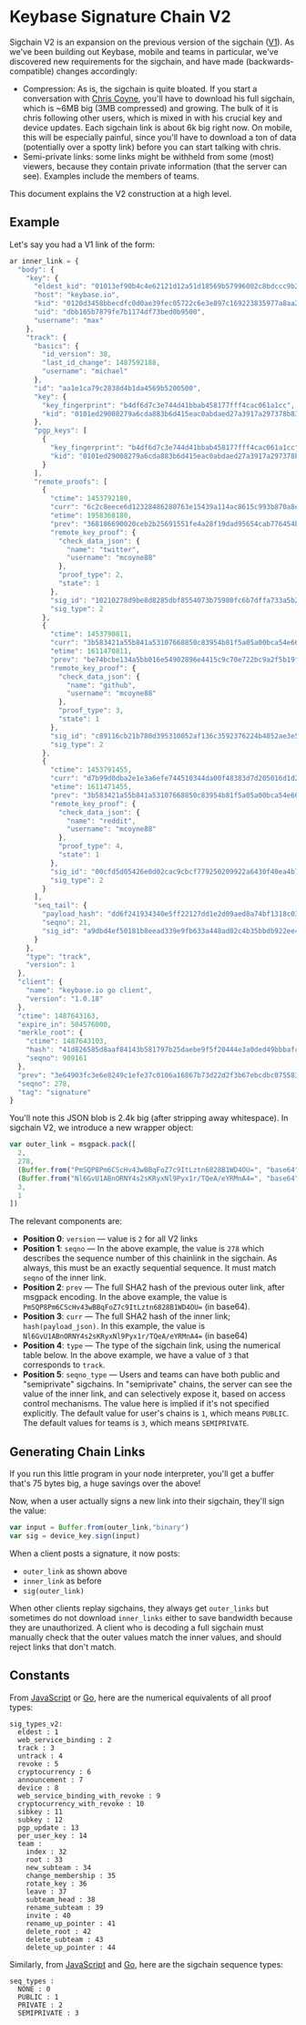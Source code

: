 
# Keybase Signature Chain V2

Sigchain V2 is an expansion on the previous version of the sigchain ([V1](../sigchain)).
As we've been building out Keybase, mobile and teams in particular, we've discovered new requirements for the sigchain,
and have made (backwards-compatible) changes accordingly:

  * Compression: As is, the sigchain is quite bloated. If you start a conversation with [Chris Coyne](https://keybase.io/chris), you'll have to download his full sigchain, which is ~6MB big (3MB compressed) and growing.  The bulk of it is chris following other users, which is mixed in with his crucial key and device updates.  Each sigchain link is about 6k big right now.  On mobile, this will be especially painful, since you'll have to download a ton of data (potentially over a spotty link) before you can start talking with chris.
  * Semi-private links: some links might be withheld from some (most) viewers, because they contain private information (that the server can see). Examples include the members of teams.

This document explains the V2 construction at a high level.

## Example

Let's say you had a V1 link of the form:

```javascript
ar inner_link = {
  "body": {
    "key": {
      "eldest_kid": "01013ef90b4c4e62121d12a51d18569b57996002c8bdccc9b2740935c9e4a07d20b40a",
      "host": "keybase.io",
      "kid": "0120d3458bbecdfc0d0ae39fec05722c6e3e897c169223835977a8aa208dfcd902d30a",
      "uid": "dbb165b7879fe7b1174df73bed0b9500",
      "username": "max"
    },
    "track": {
      "basics": {
        "id_version": 38,
        "last_id_change": 1487592188,
        "username": "michael"
      },
      "id": "aa1e1ca79c2838d4b1da4569b5200500",
      "key": {
        "key_fingerprint": "b4df6d7c3e744d41bbab458177fff4cac061a1cc",
        "kid": "0101ed29008279a6cda883b6d415eac0abdaed27a3917a297378b8328dec83ebd0ef0a"
      },
      "pgp_keys": [
        {
          "key_fingerprint": "b4df6d7c3e744d41bbab458177fff4cac061a1cc",
          "kid": "0101ed29008279a6cda883b6d415eac0abdaed27a3917a297378b8328dec83ebd0ef0a"
        }
      ],
      "remote_proofs": [
        {
          "ctime": 1453792180,
          "curr": "6c2c8eece6d12328486280763e15439a114ac8615c993b870a8e061f3ac9a98d",
          "etime": 1958368180,
          "prev": "368186690020ceb2b25691551fe4a28f19dad95654cab776454bab4843f70216",
          "remote_key_proof": {
            "check_data_json": {
              "name": "twitter",
              "username": "mcoyne88"
            },
            "proof_type": 2,
            "state": 1
          },
          "sig_id": "10210278d9be8d8285dbf8554073b75980fc6b7dffa733a5b2f2e70a2cfd6e3d0f",
          "sig_type": 2
        },
        {
          "ctime": 1453790811,
          "curr": "3b583421a55b841a53107668850c83954b81f5a05a00bca54e66a20d0a64d983",
          "etime": 1611470811,
          "prev": "be74bcbe134a5bb016e54902896e4415c9c70e722bc9a2f5b19f9fee085e70b8",
          "remote_key_proof": {
            "check_data_json": {
              "name": "github",
              "username": "mcoyne88"
            },
            "proof_type": 3,
            "state": 1
          },
          "sig_id": "c89116cb21b780d395310052af136c3592376224b4852ae3e5938ee7e1442bd70f",
          "sig_type": 2
        },
        {
          "ctime": 1453791455,
          "curr": "d7b99d0dba2e1e3a6efe744510344da00f48383d7d205016d1d2538c16baba0b",
          "etime": 1611471455,
          "prev": "3b583421a55b841a53107668850c83954b81f5a05a00bca54e66a20d0a64d983",
          "remote_key_proof": {
            "check_data_json": {
              "name": "reddit",
              "username": "mcoyne88"
            },
            "proof_type": 4,
            "state": 1
          },
          "sig_id": "00cfd5d05426e0d02cac9cbcf779250209922a6430f40ea4b7c9f8569f95a9680f",
          "sig_type": 2
        }
      ],
      "seq_tail": {
        "payload_hash": "dd6f241934340e5ff22127dd1e2d09aed8a74bf1318c0370ccf13c3477a5b178",
        "seqno": 21,
        "sig_id": "a9dbd4ef50181b8eead339e9fb633a448ad02c4b35bbdb922ee45b52d3b7d8380f"
      }
    },
    "type": "track",
    "version": 1
  },
  "client": {
    "name": "keybase.io go client",
    "version": "1.0.18"
  },
  "ctime": 1487643163,
  "expire_in": 504576000,
  "merkle_root": {
    "ctime": 1487643103,
    "hash": "41d826585d8aaf84143b581797b25daebe9f5f20444e3a0ded49bbbafc50200227284b40ff009499955a9563b777343252305aa2a95c2cc0158f15da86cf3c5f",
    "seqno": 909161
  },
  "prev": "3e64903fc3e6e8249c1efe37c0106a16867b73d22d2f3b67ebcdbc075583e0e5",
  "seqno": 278,
  "tag": "signature"
}
```

You'll note this JSON blob is 2.4k big (after stripping away whitespace).  In sigchain V2, we introduce a new wrapper object:

```javascript
var outer_link = msgpack.pack([
  2,
  278,
  (Buffer.from("PmSQP8Pm6CScHv43wBBqFoZ7c9ItLztn6828B1WD4OU=", "base64")),
  (Buffer.from("Nl6GvU1ABnORNY4s2sKRyxNl9Pyx1r/TQeA/eYRMnA4=", "base64")),
  3,
  1
])
```

The relevant components are:


  * **Position 0**: `version` — value is `2` for all V2 links
  * **Position 1**: `seqno` — In the above example, the value is `278` which describes the sequence number of this chainlink in the sigchain. As always, this must be an exactly sequential sequence. It must match `seqno` of the inner link.
  * **Position 2**: `prev` — The full SHA2 hash of the previous outer link, after msgpack encoding. In the above example, the value is `PmSQP8Pm6CScHv43wBBqFoZ7c9ItLztn6828B1WD4OU=` (in base64).
  * **Position 3**: `curr` — The full SHA2 hash of the inner link; `hash(payload_json)`. In this example, the value is
`Nl6GvU1ABnORNY4s2sKRyxNl9Pyx1r/TQeA/eYRMnA4=` (in base64)
  * **Position 4**: `type` — The type of the sigchain link, using the numerical table below. In the above example, we have a value
  of `3` that corresponds to `track`.
  * **Position 5**: `seqno_type` — Users and teams can have both public and "semiprivate" sigchains. In "semiprivate" chains, the server can see the value of the inner link, and can selectively expose it, based on access control mechanisms. The value here
  is implied if it's not specified explicitly. The default value for user's chains is `1`, which means `PUBLIC`. The default
  values for teams is `3`, which means `SEMIPRIVATE`.

## Generating Chain Links

If you run this little program in your node interpreter, you'll get a buffer that's 75 bytes big, a huge savings over the above!

Now, when a user actually signs a new link into their sigchain, they'll sign the value:

```javascript
var input = Buffer.from(outer_link,"binary")
var sig = device_key.sign(input)
```

When a client posts a signature, it now posts:

  * `outer_link` as shown above
  * `inner_link` as before
  * `sig(outer_link)`

When other clients replay sigchains, they always get `outer_links` but
sometimes do not download `inner_links` either to save bandwidth because they
are unauthorized. A client who is decoding a full sigchain must manually check
that the outer values match the inner values, and should reject links that
don't match.

## Constants

From [JavaScript](https://github.com/keybase/proofs/blob/c75faba42b3d6f17f972614e6bf1fe9a45716d26/src/constants.iced#L40-L68)
or [Go](https://github.com/keybase/client/commit/da752f40b3ff4bce5fca8e4dce66fe3116802d03/go/libkb/chain_link_v2.go#L15-L43), here
are the numerical equivalents of all proof types:

```iced
sig_types_v2:
  eldest : 1
  web_service_binding : 2
  track : 3
  untrack : 4
  revoke : 5
  cryptocurrency : 6
  announcement : 7
  device : 8
  web_service_binding_with_revoke : 9
  cryptocurrency_with_revoke : 10
  sibkey : 11
  subkey : 12
  pgp_update : 13
  per_user_key : 14
  team :
    index : 32
    root : 33
    new_subteam : 34
    change_membership : 35
    rotate_key : 36
    leave : 37
    subteam_head : 38
    rename_subteam : 39
    invite : 40
    rename_up_pointer : 41
    delete_root : 42
    delete_subteam : 43
    delete_up_pointer : 44
```

Similarly, from [JavaScript](https://github.com/keybase/proofs/blob/c75faba42b3d6f17f972614e6bf1fe9a45716d26/src/constants.iced#L88-L92) and
[Go](https://github.com/keybase/client/blob/da752f40b3ff4bce5fca8e4dce66fe3116802d03/go/libkb/constants.go#L611-L615),
here are the sigchain sequence types:

```iced
seq_types :
  NONE : 0
  PUBLIC : 1
  PRIVATE : 2
  SEMIPRIVATE : 3
```
